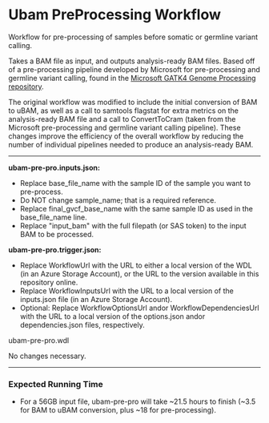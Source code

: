 # Ubam PreProcessing Workflow
Workflow for pre-processing of samples before somatic or germline variant calling.

Takes a BAM file as input, and outputs analysis-ready BAM files. Based off of a pre-processing pipeline developed by Microsoft for pre-processing and germline variant calling, found in the [Microsoft GATK4 Genome Processing repository](httpsgithub.commicrosoftgatk4-genome-processing-pipeline-azure).

The original workflow was modified to include the initial conversion of BAM to uBAM, as well as a call to samtools flagstat for extra metrics on the analysis-ready BAM file and a call to ConvertToCram (taken from the Microsoft pre-processing and germline variant calling pipeline). These changes improve the efficiency of the overall workflow by reducing the number of individual pipelines needed to produce an analysis-ready BAM.

---

**ubam-pre-pro.inputs.json:**

* Replace base_file_name with the sample ID of the sample you want to pre-process.
* Do NOT change sample_name; that is a required reference.
* Replace final_gvcf_base_name with the same sample ID as used in the base_file_name line.
* Replace "input_bam" with the full filepath (or SAS token) to the input BAM to be processed.

**ubam-pre-pro.trigger.json:**

* Replace WorkflowUrl with the URL to either a local version of the WDL (in an Azure Storage Account), or the URL to the version available in this repository online.
* Replace WorkflowInputsUrl with the URL to a local version of the inputs.json file (in an Azure Storage Account).
* Optional: Replace WorkflowOptionsUrl andor WorkflowDependenciesUrl with the URL to a local version of the options.json andor dependencies.json files, respectively.

ubam-pre-pro.wdl

 No changes necessary.

---

### Expected Running Time
* For a 56GB input file, ubam-pre-pro will take ~21.5 hours to finish (~3.5 for BAM to uBAM conversion, plus ~18 for pre-processing).
